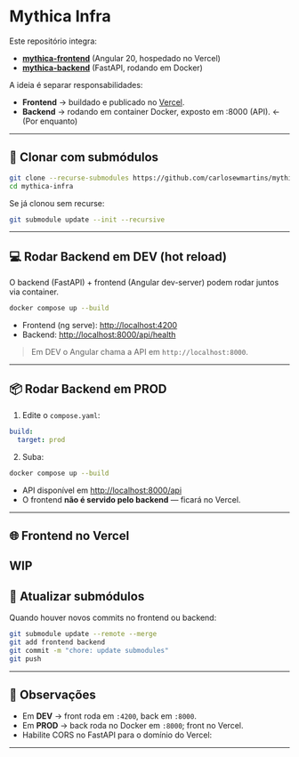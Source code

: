# Mythica Infra

Este repositório integra:
- **[mythica-frontend](https://github.com/carlosewmartins/mythica-frontend)** (Angular 20, hospedado no Vercel)
- **[mythica-backend](https://github.com/carlosewmartins/mythica-backend)** (FastAPI, rodando em Docker)

A ideia é separar responsabilidades:
- **Frontend** → buildado e publicado no [Vercel](https://vercel.com).
- **Backend** → rodando em container Docker, exposto em :8000 (API). ← (Por enquanto)

---

## 🚀 Clonar com submódulos
```bash
git clone --recurse-submodules https://github.com/carlosewmartins/mythica-infra.git
cd mythica-infra
```

Se já clonou sem recurse:
```bash
git submodule update --init --recursive
```

---

## 💻 Rodar Backend em DEV (hot reload)
O backend (FastAPI) + frontend (Angular dev-server) podem rodar juntos via container.

```bash
docker compose up --build
```

- Frontend (ng serve): [http://localhost:4200](http://localhost:4200)
- Backend: [http://localhost:8000/api/health](http://localhost:8000/api/health)

> Em DEV o Angular chama a API em `http://localhost:8000`.

---

## 📦 Rodar Backend em PROD
1. Edite o `compose.yaml`:
```yaml
build:
  target: prod
```

2. Suba:
```bash
docker compose up --build
```

- API disponível em [http://localhost:8000/api](http://localhost:8000/api)
- O frontend **não é servido pelo backend** — ficará no Vercel.

---

## 🌐 Frontend no Vercel

WIP
---

## 🔄 Atualizar submódulos
Quando houver novos commits no frontend ou backend:
```bash
git submodule update --remote --merge
git add frontend backend
git commit -m "chore: update submodules"
git push
```

---

## 📌 Observações
- Em **DEV** → front roda em `:4200`, back em `:8000`.
- Em **PROD** → back roda no Docker em `:8000`; front no Vercel.
- Habilite CORS no FastAPI para o domínio do Vercel:

---
